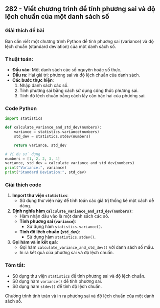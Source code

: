 ## 282 - Viết chương trình để tính phương sai và độ lệch chuẩn của một danh sách số

### Giải thích đề bài

Bạn cần viết một chương trình Python để tính phương sai (variance) và độ lệch chuẩn (standard deviation) của một danh sách số.

### Thuật toán:

- **Đầu vào**: Một danh sách các số nguyên hoặc số thực.
- **Đầu ra**: Hai giá trị: phương sai và độ lệch chuẩn của danh sách.
- **Các bước thực hiện**:
  1. Nhập danh sách các số.
  2. Tính phương sai bằng cách sử dụng công thức phương sai.
  3. Tính độ lệch chuẩn bằng cách lấy căn bậc hai của phương sai.

### Code Python

```python
import statistics

def calculate_variance_and_std_dev(numbers):
    variance = statistics.variance(numbers)
    std_dev = statistics.stdev(numbers)

    return variance, std_dev

# Ví dụ sử dụng
numbers = [1, 2, 2, 3, 4]
variance, std_dev = calculate_variance_and_std_dev(numbers)
print("Variance:", variance)
print("Standard Deviation:", std_dev)
```

### Giải thích code

1. **Import thư viện `statistics`**:
   - Sử dụng thư viện này để tính toán các giá trị thống kê một cách dễ dàng.
2. **Định nghĩa hàm `calculate_variance_and_std_dev(numbers)`**:
   - Hàm nhận đầu vào là một danh sách các số.
   - **Tính phương sai (`variance`)**:
     - Sử dụng hàm `statistics.variance()`.
   - **Tính độ lệch chuẩn (`std_dev`)**:
     - Sử dụng hàm `statistics.stdev()`.
3. **Gọi hàm và in kết quả**:
   - Gọi hàm `calculate_variance_and_std_dev()` với danh sách số mẫu.
   - In ra kết quả của phương sai và độ lệch chuẩn.

### Tóm tắt:

- Sử dụng thư viện `statistics` để tính phương sai và độ lệch chuẩn.
- Sử dụng hàm `variance()` để tính phương sai.
- Sử dụng hàm `stdev()` để tính độ lệch chuẩn.

Chương trình tính toán và in ra phương sai và độ lệch chuẩn của một danh sách số.
